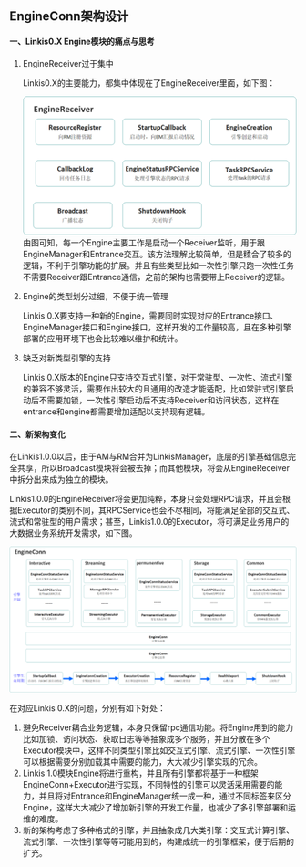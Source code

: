 ## EngineConn架构设计

#### 一、Linkis0.X Engine模块的痛点与思考

1. EngineReceiver过于集中

   Linkis0.X的主要能力，都集中体现在了EngineReceiver里面，如下图：

   ![EngineReceiver](../../../Images/Architecture/EngineConn/EngineReceiver.png)
   由图可知，每一个Engine主要工作是启动一个Receiver监听，用于跟EngineManager和Entrance交互。该方法理解比较简单，但是糅合了较多的逻辑，不利于引擎功能的扩展。并且有些类型比如一次性引擎只跑一次性任务不需要Receiver跟Entrance通信，之前的架构也需要带上Receiver的逻辑。

2. Engine的类型划分过细，不便于统一管理

   Linkis 0.X要支持一种新的Engine，需要同时实现对应的Entrance接口、EngineManager接口和Engine接口，这样开发的工作量较高，且在多种引擎部署的应用环境下也会比较难以维护和统计。

3. 缺乏对新类型引擎的支持

   Linkis 0.X版本的Engine只支持交互式引擎，对于常驻型、一次性、流式引擎的兼容不够灵活，需要作出较大的且通用的改造才能适配，比如常驻式引擎启动后不需要加锁，一次性引擎启动后不支持Receiver和访问状态，这样在entrance和engine都需要增加适配以支持现有逻辑。

#### 二、新架构变化

在Linkis1.0.0以后，由于AM与RM合并为LinkisManager，底层的引擎基础信息完全共享，所以Broadcast模块将会被去掉；而其他模块，将会从EngineReceiver中拆分出来成为独立的模块。

Linkis1.0.0的EngineReceiver将会更加纯粹，本身只会处理RPC请求，并且会根据Executor的类别不同，其RPCService也会不尽相同，将能满足全部的交互式、流式和常驻型的用户需求；甚至，Linkis1.0.0的Executor，将可满足业务用户的大数据业务系统开发需求，如下图。

![EngineConn](../../../Images/Architecture/EngineConn/EngineConn1.0.png)

在对应Linkis 0.X的问题，分别有如下好处：

1. 避免Receiver耦合业务逻辑，本身只保留rpc通信功能。将Engine用到的能力比如加锁、访问状态、获取日志等等抽象成多个服务，并且分散在多个Executor模块中，这样不同类型引擎比如交互式引擎、流式引擎、一次性引擎可以根据需要分别加载其中需要的能力，大大减少引擎实现的冗余。
2. Linkis 1.0模块Engine将进行重构，并且所有引擎都将基于一种框架EngineConn+Executor进行实现，不同特性的引擎可以灵活采用需要的能力，并且将对Entrance和EngineManager统一成一种，通过不同标签来区分Engine，这样大大减少了增加新引擎的开发工作量，也减少了多引擎部署和运维的难度。
3. 新的架构考虑了多种格式的引擎，并且抽象成几大类引擎：交互式计算引擎、流式引擎、一次性引擎等等可能用到的，构建成统一的引擎框架，便于后期的扩充。

